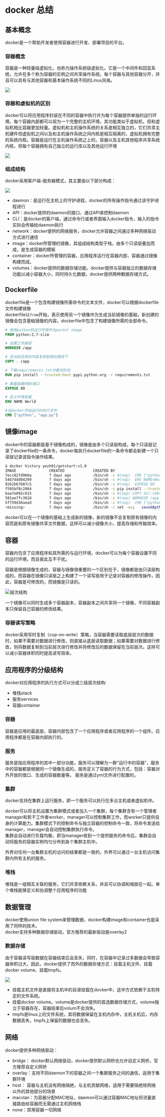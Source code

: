 # docker 总结

## 基本概念

docker是一个帮助开发者使用容器进行开发、部署项目的平台。  

### 容器概念

容器是一种轻量级虚拟化，也称为操作系统级虚拟化。它是一个中间件和回显系统，允许在多个称为容器的实例之间共享操作系统。每个容器与其他容器分开，并且可以具有与其他容器和基本操作系统不同的Linux风格。

![](https://www.docker.com/sites/default/files/what-is-vm-diagram.png)

### 容器和虚拟机的区别

docker可以将应用程序封装在不同的容器中执行并为每个容器提供单独的运行环境，每个容器内部都可以视为一个完整的主机环境，其功能类似于虚拟机，但和虚拟机相比容器更加轻量。虚拟机和主机操作系统的关系是相互独立的，它们共享主机硬件但虚拟机之间以及和主机操作系统之间内核是相互隔离的，虚拟机拥有完整的系统内核。容器是运行在主机操作系统之上的，容器以及主机其他程序共享系统内核，但每个容器拥有自己独立的运行库以及其他运行环境   

![](https://raw.githubusercontent.com/zdzh/photo/master/img1/2019-07-30-11-24-08.png)                      

### 组成结构

docker采用客户端-服务器模式，其主要由以下部分构成：

![](https://raw.githubusercontent.com/zdzh/photo/master/img1/docker%E7%BB%93%E6%9E%84.png)  

- daemon：是运行在主机上的守护进程，docker的所有操作指令通过该守护进程进行
- API：docker提供的daemon的接口，通过API来控制daemon
- CLI：是docker的客户端，通过命令行或者界面输入docker指令，输入的指令实际会传输给daemon执行
- network：docker提供的网络服务，docker允许容器之间通过多种网络驱动方式进行通信
- image：docker所管理的镜像，其组成结构类型于栈，由多个只读层叠加而成，是生成容器的模板
- container：docker所管理的容器，应用程序运行在容器内部，容器通过镜像构建而成。
- volumes：docker提供的数据存储功能，docker提供与容器独立的数据存储功能以减小容器大小，同时持久化数据，docker提供两种数据存储方式。

## Dockerfile

dockerfile是一个包含构建镜像所需命令的文本文件，docker可以根据dockerfile文件构建镜像   
dockerfile以`from`开始，表示使用另一个镜像作为生成当前镜像的基础，新创建的镜像会包含基础镜像的内容。dockerfile中包含了构建镜像所需的全部命令。

```dockerfile
# 使用python的运行环境作为parent image
FROM python:2.7-slim

# 设置工作路径
WORKDIR /app

# 将当前目录的内容复制到相应路径下
COPY . /app

# 下载requirements.txt中要求的包
RUN pip install --trusted-host pypi.python.org -r requirements.txt

# 暴露容器的80端口
EXPOSE 80

# 定义环境变量
ENV NAME World

#当docker开始运行时执行文件
CMD ["python", "app.py"]
```

## 镜像image

docker中的容器都是基于镜像构成的，镜像是由多个只读层构成，每个只读层记录了dockerfile的一条命令，docker每执行dockerfile的一条命令都会新建一个只读层记录该指令操作结果。

```bash
$ docker history yezh01/getstart:v1.0 
IMAGE               CREATED             CREATED BY                                      SIZE                COMMENT
7ecc82fd960a        7 days ago          /bin/sh -c #(nop)  CMD ["python" "app.py"]      0B                  
54b7ddd84299        7 days ago          /bin/sh -c #(nop)  ENV NAME=World               0B                  
9262b67607c5        7 days ago          /bin/sh -c #(nop)  EXPOSE 80                    0B                  
f595bf8c2004        7 days ago          /bin/sh -c pip install --trusted-host pypi.p…   10.9MB              
baa7e092c815        7 days ago          /bin/sh -c #(nop) COPY dir:c984b678f865c5dd8…   1.19kB              
581ae7fc3818        7 days ago          /bin/sh -c #(nop) WORKDIR /app                  0B                  
5f759d36aead        7 days ago          /bin/sh -c #(nop)  CMD ["python2"]              0B                  
<missing>           7 days ago          /bin/sh -c set -ex;   savedAptMark="$(apt-ma…   7.39MB              
```

docker可以在一个镜像的基础上生成新的镜像，新的镜像不会复制原有镜像的内容而是和原有镜像共享文件数据，这样可以减小镜像大小，提高存储和传输效率。

## 容器

容器内包含了应用程序和其所需的与运行环境，docker可以为每个容器设置不同的运行环境，而且彼此互不干扰。      

容器是根据镜像生成的，容器与镜像很重要的一个区别在于，镜像都是由只读层构成的，而容器在镜像只读层之上构建了一个读写层用于记录对容器的修改操作，因此，容器是可修改的，而镜像是只读的。

![层次结构](https://raw.githubusercontent.com/zdzh/photo/master/img1/%E5%B1%82%E6%AC%A1%E7%BB%93%E6%9E%84.png)

一个镜像可以同时生成多个容器副本，容器副本之间共享同一个镜像，不同容器副本只保留自己容器的修改结果。

### 容器读写策略

docker采用写时复制（cop-on-write）策略，当容器需要读取底层层次的数据时，如果不需要对数据进行修改，则直接从底层读取数据；如果需要对数据进行修改，则将数据复制到当前层次进行修改并将修改后的数据保留在当前层次。这样可以减小容器体积同时提高读写效率。

## 应用程序的分级结构

docker对应用程序的执行方式可以分成三级层次结构:

- 堆栈stack
- 服务services
- 容器container

### 容器

容器是应用的最底层，容器内部包含了一个应用程序或者应用程序的一个组件。应用程序都是在容器内部执行的。

### 服务

服务是指应用程序的其中一部分功能，服务可以理解为一群“运行中的容器”，服务中的容器都是根据同一个镜像生成的，服务定义了容器的行为方式，包括：容器对外开放的借口、生成的容器数量等。   服务是通过yml文件进行配置的。

### 集群

docker支持在集群上运行服务，即一个服务可以执行在多台主机或者虚拟机中。  

docker可以将主机设置为集群模式或者加入一个集群，每个集群含有一个管理者manager和若干工作者worker，manager可以控制集群工作，而worker只提供自身的计算能力。集群模式下的控制命令与独立容器的控制命令一致，将命令发送给manager，manager会自动控制集群执行命令。  
集群会自动进行负载均衡，即当manager收到一个提供服务的命令后，集群会自动将服务的容器实例均匀分布到各个集群主机中。

外界对任何一台集群主机的访问的结果都是一致的，外界可以通过一台主机访问集群内所有主机的服务。

### 堆栈

堆栈是一组相互关联的服务，它们共享依赖关系，并且可以协调和缩放在一起。单个堆栈能够定义和协调整个应用程序的功能

## 数据管理

docker使用union file system来管理数据，docker构建image和container也是采用了同样的技术。   
docker支持多种数据存储驱动，官方推荐的最新驱动是overlay2

### 数据存储

由于容器读写层数据在容器结束后会丢失，同时，在容器中记录过多数据会导致容器体积过大，因此，docker提供了而外的数据存储方式：挂载主机文件、挂载docker volume、挂载tmpfs。   

![](https://raw.githubusercontent.com/zdzh/photo/master/img1/2019-08-02-11-26-55.png )

- 挂载主机文件是直接将主机中的目录挂载在docker中，这中方式依赖于主机特定的文件系统。
- 挂载docker volume。volume是docker提供的首选数据存储方式，volume独立于容器存在，容器结束后volum不会消失。
- tmpfs是linux上的文件系统，其将数据保留在主机内存中，主机关机后，内存数据丢失，tmpfs上保留的数据也会丢失。

## 网络

docker提供多种网络驱动：
- bridge： docker默认网络驱动，docker提供默认网桥也允许自定义网桥，官方推荐自定义网桥
- overlay：支持不同daemon下的容器之间一个集群服务之间的通信，适用于集群环境
- host： 容器与主机没有网络隔绝，与主机贡献网络，适用于需要隔绝除网络以外的其他部分的场景
- macvlan：为容器分配MAC地址，daemon可以通过容器MAC地址将流量直接路由给容器而无需通过主机网络栈
- none：禁用容器一切网络


